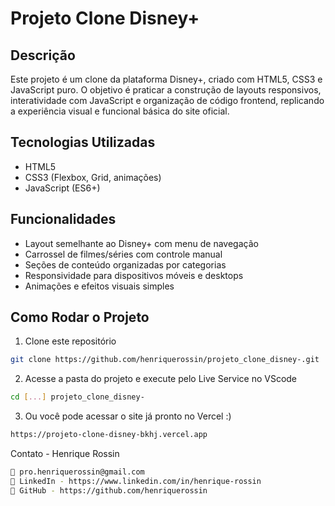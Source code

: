 # Projeto Clone Disney+

## Descrição

Este projeto é um clone da plataforma Disney+, criado com HTML5, CSS3 e JavaScript puro. O objetivo é praticar a construção de layouts responsivos, interatividade com JavaScript e organização de código frontend, replicando a experiência visual e funcional básica do site oficial.

## Tecnologias Utilizadas

- HTML5  
- CSS3 (Flexbox, Grid, animações)  
- JavaScript (ES6+)  

## Funcionalidades

- Layout semelhante ao Disney+ com menu de navegação  
- Carrossel de filmes/séries com controle manual  
- Seções de conteúdo organizadas por categorias  
- Responsividade para dispositivos móveis e desktops  
- Animações e efeitos visuais simples  

## Como Rodar o Projeto

1. Clone este repositório  
```bash
git clone https://github.com/henriquerossin/projeto_clone_disney-.git
```

2. Acesse a pasta do projeto e execute pelo Live Service no VScode
```bash
cd [...] projeto_clone_disney-
```

3. Ou você pode acessar o site já pronto no Vercel :)
```bash
https://projeto-clone-disney-bkhj.vercel.app
```

Contato - Henrique Rossin
```bash
📧 pro.henriquerossin@gmail.com
🔗 LinkedIn - https://www.linkedin.com/in/henrique-rossin
🔗 GitHub - https://github.com/henriquerossin

